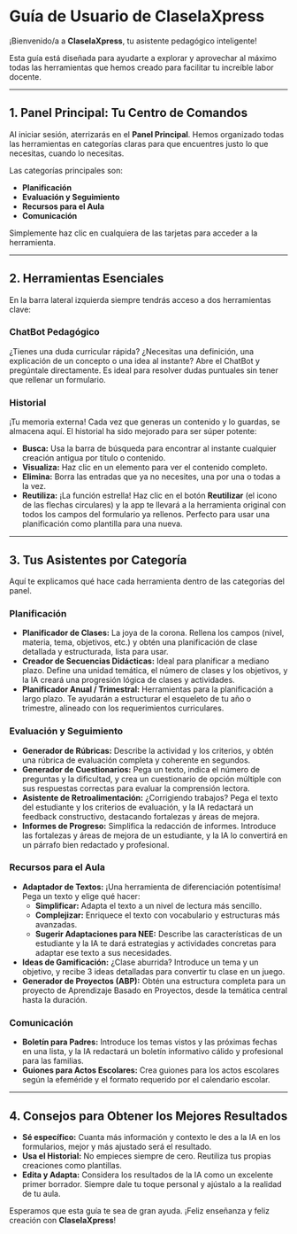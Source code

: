 # Guía de Usuario de ClaseIaXpress

¡Bienvenido/a a **ClaseIaXpress**, tu asistente pedagógico inteligente! 

Esta guía está diseñada para ayudarte a explorar y aprovechar al máximo todas las herramientas que hemos creado para facilitar tu increíble labor docente.

---

## 1. Panel Principal: Tu Centro de Comandos

Al iniciar sesión, aterrizarás en el **Panel Principal**. Hemos organizado todas las herramientas en categorías claras para que encuentres justo lo que necesitas, cuando lo necesitas.

Las categorías principales son:
- **Planificación**
- **Evaluación y Seguimiento**
- **Recursos para el Aula**
- **Comunicación**

Simplemente haz clic en cualquiera de las tarjetas para acceder a la herramienta.

---

## 2. Herramientas Esenciales

En la barra lateral izquierda siempre tendrás acceso a dos herramientas clave:

### ChatBot Pedagógico

¿Tienes una duda curricular rápida? ¿Necesitas una definición, una explicación de un concepto o una idea al instante? Abre el ChatBot y pregúntale directamente. Es ideal para resolver dudas puntuales sin tener que rellenar un formulario.

### Historial

¡Tu memoria externa! Cada vez que generas un contenido y lo guardas, se almacena aquí. El historial ha sido mejorado para ser súper potente:

- **Busca:** Usa la barra de búsqueda para encontrar al instante cualquier creación antigua por título o contenido.
- **Visualiza:** Haz clic en un elemento para ver el contenido completo.
- **Elimina:** Borra las entradas que ya no necesites, una por una o todas a la vez.
- **Reutiliza:** ¡La función estrella! Haz clic en el botón **Reutilizar** (el icono de las flechas circulares) y la app te llevará a la herramienta original con todos los campos del formulario ya rellenos. Perfecto para usar una planificación como plantilla para una nueva.

---

## 3. Tus Asistentes por Categoría

Aquí te explicamos qué hace cada herramienta dentro de las categorías del panel.

### Planificación

- **Planificador de Clases:** La joya de la corona. Rellena los campos (nivel, materia, tema, objetivos, etc.) y obtén una planificación de clase detallada y estructurada, lista para usar.
- **Creador de Secuencias Didácticas:** Ideal para planificar a mediano plazo. Define una unidad temática, el número de clases y los objetivos, y la IA creará una progresión lógica de clases y actividades.
- **Planificador Anual / Trimestral:** Herramientas para la planificación a largo plazo. Te ayudarán a estructurar el esqueleto de tu año o trimestre, alineado con los requerimientos curriculares.

### Evaluación y Seguimiento

- **Generador de Rúbricas:** Describe la actividad y los criterios, y obtén una rúbrica de evaluación completa y coherente en segundos.
- **Generador de Cuestionarios:** Pega un texto, indica el número de preguntas y la dificultad, y crea un cuestionario de opción múltiple con sus respuestas correctas para evaluar la comprensión lectora.
- **Asistente de Retroalimentación:** ¿Corrigiendo trabajos? Pega el texto del estudiante y los criterios de evaluación, y la IA redactará un feedback constructivo, destacando fortalezas y áreas de mejora.
- **Informes de Progreso:** Simplifica la redacción de informes. Introduce las fortalezas y áreas de mejora de un estudiante, y la IA lo convertirá en un párrafo bien redactado y profesional.

### Recursos para el Aula

- **Adaptador de Textos:** ¡Una herramienta de diferenciación potentísima! Pega un texto y elige qué hacer:
    - **Simplificar:** Adapta el texto a un nivel de lectura más sencillo.
    - **Complejizar:** Enriquece el texto con vocabulario y estructuras más avanzadas.
    - **Sugerir Adaptaciones para NEE:** Describe las características de un estudiante y la IA te dará estrategias y actividades concretas para adaptar ese texto a sus necesidades.
- **Ideas de Gamificación:** ¿Clase aburrida? Introduce un tema y un objetivo, y recibe 3 ideas detalladas para convertir tu clase en un juego.
- **Generador de Proyectos (ABP):** Obtén una estructura completa para un proyecto de Aprendizaje Basado en Proyectos, desde la temática central hasta la duración.

### Comunicación

- **Boletín para Padres:** Introduce los temas vistos y las próximas fechas en una lista, y la IA redactará un boletín informativo cálido y profesional para las familias.
- **Guiones para Actos Escolares:** Crea guiones para los actos escolares según la efeméride y el formato requerido por el calendario escolar.

---

## 4. Consejos para Obtener los Mejores Resultados

- **Sé específico:** Cuanta más información y contexto le des a la IA en los formularios, mejor y más ajustado será el resultado.
- **Usa el Historial:** No empieces siempre de cero. Reutiliza tus propias creaciones como plantillas.
- **Edita y Adapta:** Considera los resultados de la IA como un excelente primer borrador. Siempre dale tu toque personal y ajústalo a la realidad de tu aula.

Esperamos que esta guía te sea de gran ayuda. ¡Feliz enseñanza y feliz creación con **ClaseIaXpress**!